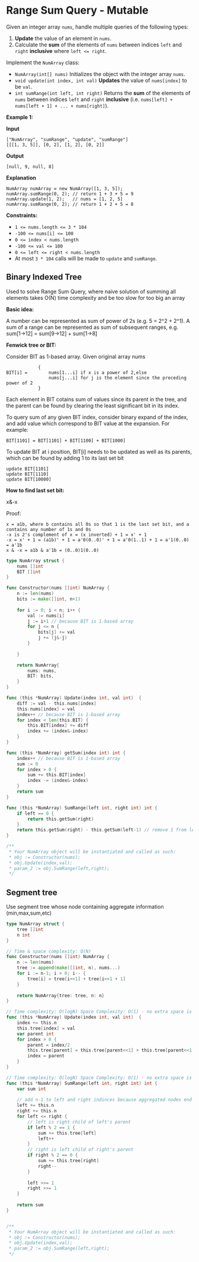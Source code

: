 # Range Sum Query - Mutable

Given an integer array  `nums`, handle multiple queries of the following types:

1.  **Update**  the value of an element in  `nums`.
2.  Calculate the  **sum**  of the elements of  `nums`  between indices  `left`  and  `right`  **inclusive**  where  `left <= right`.

Implement the  `NumArray`  class:

-   `NumArray(int[] nums)`  Initializes the object with the integer array  `nums`.
-   `void update(int index, int val)`  **Updates**  the value of  `nums[index]`  to be  `val`.
-   `int sumRange(int left, int right)`  Returns the  **sum**  of the elements of  `nums`  between indices  `left`  and  `right`  **inclusive**  (i.e.  `nums[left] + nums[left + 1] + ... + nums[right]`).

**Example 1:**

**Input**

	["NumArray", "sumRange", "update", "sumRange"]
	[[[1, 3, 5]], [0, 2], [1, 2], [0, 2]]

**Output**
	
	[null, 9, null, 8]

**Explanation**

	NumArray numArray = new NumArray([1, 3, 5]);
	numArray.sumRange(0, 2); // return 1 + 3 + 5 = 9
	numArray.update(1, 2);   // nums = [1, 2, 5]
	numArray.sumRange(0, 2); // return 1 + 2 + 5 = 8

**Constraints:**

-   `1 <= nums.length <= 3 * 104`
-   `-100 <= nums[i] <= 100`
-   `0 <= index < nums.length`
-   `-100 <= val <= 100`
-   `0 <= left <= right < nums.length`
-   At most  `3 * 104`  calls will be made to  `update`  and  `sumRange`.

## Binary Indexed Tree

Used to solve Range Sum Query, where naive solution of summing all elements takes O(N) time complexity and be too slow for too big an array

**Basic idea:**

A number can be represented as sum of power of 2s (e.g. 5 = 2^2 + 2^1). A sum of a range can be represented as sum of subsequent ranges, e.g. sum[1->12] = sum[9->12] + sum[1->8]

**Fenwick tree or BIT:**

Consider BIT as 1-based array.
Given original array nums

```
			{
BIT[i] = 		nums[1...i] if x is a power of 2,else
				nums[j...i] for j is the element since the preceding power of 2
			}
```
Each element in BIT cotains sum of values since its parent in the tree, and the parent can be found by clearing the least significant bit in its index.

To query sum of any given BIT index, consider binary expand of the index, and add value which correspond to BIT value at the expansion. For example:

```
BIT[1101] = BIT[1101] + BIT[1100] + BIT[1000]
```
To update BIT at i position, BIT[i] needs to be updated as well as its parents, which can be found by adding 1 to its last set bit

```
update BIT[1101]
update BIT[1110]
update BIT[10000]
```

**How to find last set bit:**

x&-x

Proof:

    x = a1b, where b contains all 0s so that 1 is the last set bit, and a contains any number of 1s and 0s
    -x is 2's complement of x = (x inverted) + 1 = x' + 1
    -x = x' + 1 = (a1b)' + 1 = a'0(0..0)' + 1 = a'0(1..1) + 1 = a'1(0..0) = a'1b
    x & -x = a1b & a'1b = (0..0)1(0..0)

```go
type NumArray struct {
    nums []int
    BIT []int
}

func Constructor(nums []int) NumArray {
    n := len(nums)
    bits := make([]int, n+1)
    
    for i := 0; i < n; i++ {
        val := nums[i]
        j := i+1 // because BIT is 1-based array
        for j <= n {
            bits[j] += val
            j += (j&-j)
        }
        
    }

    return NumArray{
        nums: nums,
        BIT: bits,
    }
}

func (this *NumArray) Update(index int, val int)  {
    diff := val - this.nums[index]
    this.nums[index] = val
    index++ // because BIT is 1-based array
    for index < len(this.BIT) {
        this.BIT[index] += diff
        index += (index&-index)
    }
}

func (this *NumArray) getSum(index int) int {
    index++ // because BIT is 1-based array
    sum := 0
    for index > 0 {
        sum += this.BIT[index]
        index -= (index&-index)
    }
    return sum
}

func (this *NumArray) SumRange(left int, right int) int {
    if left == 0 {
        return this.getSum(right)
    }
    return this.getSum(right) - this.getSum(left-1) // remove 1 from left to include value at index left to the result
}

/**
 * Your NumArray object will be instantiated and called as such:
 * obj := Constructor(nums);
 * obj.Update(index,val);
 * param_2 := obj.SumRange(left,right);
 */
```


## Segment tree

Use segment tree whose node containing aggregate information (min,max,sum,etc)

```go
type NumArray struct {
    tree []int
    n int
}

// Time & space complexity: O(N)
func Constructor(nums []int) NumArray {
    n := len(nums)
    tree := append(make([]int, n), nums...)
    for i := n-1; i > 0; i-- {
        tree[i] = tree[i<<1] + tree[i<<1 + 1]
    }
    
    return NumArray{tree: tree, n: n}
}

// Time complexity: O(logN) Space Complexity: O(1) - no extra space is needed
func (this *NumArray) Update(index int, val int)  {
    index += this.n
    this.tree[index] = val
    var parent int
    for index > 0 {
        parent = index/2
        this.tree[parent] = this.tree[parent<<1] + this.tree[parent<<1 + 1]
        index = parent
    }
}

// Time complexity: O(logN) Space Complexity: O(1) - no extra space is needed
func (this *NumArray) SumRange(left int, right int) int {
    var sum int
    
    // add n-1 to left and right indinces because aggregated nodes end at n-2
    left += this.n
    right += this.n
    for left <= right {
        // left is right child of left's parent
        if left % 2 == 1 {
            sum += this.tree[left]
            left++
        }
        // right is left child of right's parent
        if right % 2 == 0 {
            sum += this.tree[right]
            right--
        }
        
        left >>= 1
        right >>= 1
    }
    
    return sum
}


/**
 * Your NumArray object will be instantiated and called as such:
 * obj := Constructor(nums);
 * obj.Update(index,val);
 * param_2 := obj.SumRange(left,right);
 */
```